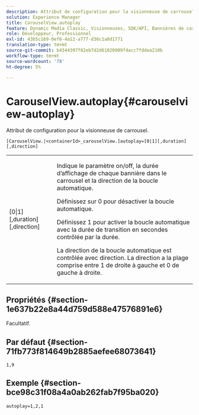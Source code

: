 ```yaml
---
description: Attribut de configuration pour la visionneuse de carrousel.
solution: Experience Manager
title: CarouselView.autoplay
feature: Dynamic Media Classic, Visionneuses, SDK/API, Bannières de carrousel
role: Développeur, Professionnel
exl-id: 43b5c169-0ef6-4a12-a777-d36c1a8d1771
translation-type: tm+mt
source-git-commit: b4344397f82eb7d2d61020909f4acc7fddea210b
workflow-type: tm+mt
source-wordcount: '78'
ht-degree: 5%

---
```


# CarouselView.autoplay{#carouselview-autoplay}

Attribut de configuration pour la visionneuse de carrousel.

`[CarouselView.|<containerId>_carouselView.]autoplay=[0|1][,duration][,direction]`

<table id="table_441553CD34C94A58A9D7CBF772DEDDB6"> 
 <tbody> 
  <tr> 
   <td colname="col1"> <p> <span class="codeph">[0|1][,duration][,direction]</span> </p> </td> 
   <td colname="col2"> <p> Indique le paramètre on/off, la durée d’affichage de chaque bannière dans le carrousel et la direction de la boucle automatique. </p> <p>Définissez sur <span class="codeph"> 0</span> pour désactiver la boucle automatique. </p> <p>Définissez <span class="codeph"> 1</span> pour activer la boucle automatique avec la durée de transition en secondes contrôlée par <span class="codeph"> la durée</span>. </p> <p>La direction de la boucle automatique est contrôlée avec <span class="codeph"> direction</span>. La direction <span class="codeph"> </span> a la plage comprise entre <span class="codeph"> 1</span> de droite à gauche et <span class="codeph"> 0</span> de gauche à droite. </p> </td> 
  </tr> 
 </tbody> 
</table>

## Propriétés {#section-1e637b22e8a44d759d588e47576891e6}

Facultatif.

## Par défaut {#section-71fb773f814649b2885aefee68073641}

`1,9`

## Exemple {#section-bce98c31f08a4a0ab262fab7f95ba020}

```
autoplay=1,2,1
```
